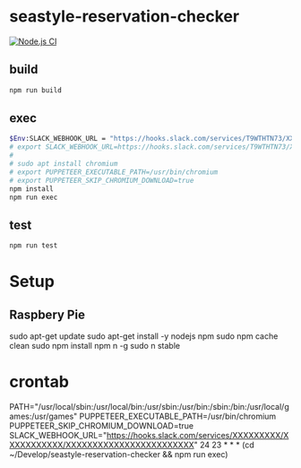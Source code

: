 # seastyle-reservation-checker
[![Node.js CI](https://github.com/ymizushi/seastyle-reservation-checker/actions/workflows/node.js.yml/badge.svg)](https://github.com/ymizushi/seastyle-reservation-checker/actions/workflows/node.js.yml)

## build

```sh
npm run build
```

## exec

```sh
$Env:SLACK_WEBHOOK_URL = "https://hooks.slack.com/services/T9WTHTN73/XXXXXXXXXXX/XXXXXXXXXXXXXXXXXXXXXXXX" # if windows power-shell
# export SLACK_WEBHOOK_URL=https://hooks.slack.com/services/T9WTHTN73/XXXXXXXXXXX/XXXXXXXXXXXXXXXXXXXXXXXX # if unix/linux
# 
# sudo apt install chromium
# export PUPPETEER_EXECUTABLE_PATH=/usr/bin/chromium
# export PUPPETEER_SKIP_CHROMIUM_DOWNLOAD=true
npm install 
npm run exec
```

## test

```sh
npm run test
```


# Setup

## Raspbery Pie 
sudo apt-get update
sudo apt-get install -y nodejs npm
sudo npm cache clean
sudo npm install npm n -g
sudo n stable


# crontab 
PATH="/usr/local/sbin:/usr/local/bin:/usr/sbin:/usr/bin:/sbin:/bin:/usr/local/games:/usr/games"
PUPPETEER_EXECUTABLE_PATH=/usr/bin/chromium
PUPPETEER_SKIP_CHROMIUM_DOWNLOAD=true
SLACK_WEBHOOK_URL="https://hooks.slack.com/services/XXXXXXXXX/XXXXXXXXXXX/XXXXXXXXXXXXXXXXXXXXXXXX"
24 23 * * *  (cd ~/Develop/seastyle-reservation-checker && npm run exec)
